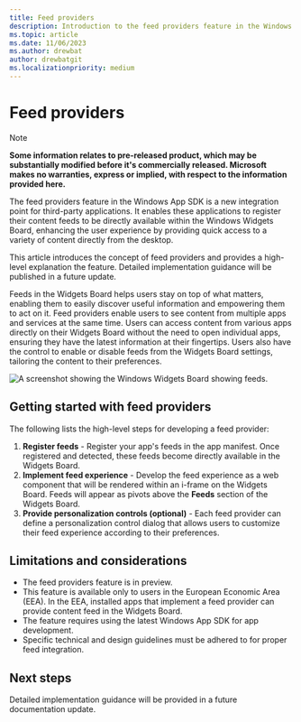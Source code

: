 ```yaml
---
title: Feed providers
description: Introduction to the feed providers feature in the Windows App SDK, a new integration point for third-party applications.
ms.topic: article
ms.date: 11/06/2023
ms.author: drewbat
author: drewbatgit
ms.localizationpriority: medium
---
```


# Feed providers

> [!NOTE]
> **Some information relates to pre-released product, which may be substantially modified before it's commercially released. Microsoft makes no warranties, express or implied, with respect to the information provided here.**

The feed providers feature in the Windows App SDK is a new integration point for third-party applications. It enables these applications to register their content feeds to be directly available within the Windows Widgets Board, enhancing the user experience by providing quick access to a variety of content directly from the desktop.

This article introduces the concept of feed providers and provides a high-level explanation the feature. Detailed implementation guidance will be published in a future update.

Feeds in the Widgets Board helps users stay on top of what matters, enabling them to easily discover useful information and empowering them to act on it. Feed providers enable users to see content from multiple apps and services at the same time. Users can access content from various apps directly on their Widgets Board without the need to open individual apps, ensuring they have the latest information at their fingertips. Users also have the control to enable or disable feeds from the Widgets Board settings, tailoring the content to their preferences.

![A screenshot showing the Windows Widgets Board showing feeds.](./images/feeds-screenshot.png)

## Getting started with feed providers

The following lists the high-level steps for developing a feed provider:

1.	**Register feeds** - Register your app's feeds in the app manifest. Once registered and detected, these feeds become directly available in the Widgets Board.
2.	**Implement feed experience** - Develop the feed experience as a web component that will be rendered within an i-frame on the Widgets Board. Feeds will appear as pivots above the **Feeds** section of the Widgets Board.
3.	**Provide personalization controls (optional)** - Each feed provider can define a personalization control dialog that allows users to customize their feed experience according to their preferences.

## Limitations and considerations

- The feed providers feature is in preview.
- This feature is available only to users in the European Economic Area (EEA). In the EEA, installed apps that implement a feed provider can provide content feed in the Widgets Board.
- The feature requires using the latest Windows App SDK for app development.
- Specific technical and design guidelines must be adhered to for proper feed integration.

## Next steps

Detailed implementation guidance will be provided in a future documentation update. 
